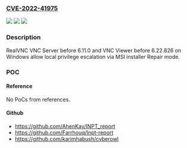 ### [CVE-2022-41975](https://cve.mitre.org/cgi-bin/cvename.cgi?name=CVE-2022-41975)
![](https://img.shields.io/static/v1?label=Product&message=n%2Fa&color=blue)
![](https://img.shields.io/static/v1?label=Version&message=n%2Fa&color=blue)
![](https://img.shields.io/static/v1?label=Vulnerability&message=n%2Fa&color=brighgreen)

### Description

RealVNC VNC Server before 6.11.0 and VNC Viewer before 6.22.826 on Windows allow local privilege escalation via MSI installer Repair mode.

### POC

#### Reference
No PoCs from references.

#### Github
- https://github.com/AhenKay/INPT_report
- https://github.com/Farrhouq/Inpt-report
- https://github.com/karimhabush/cyberowl

